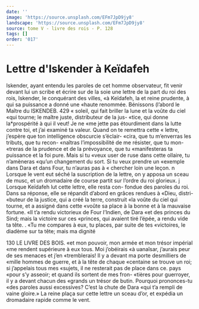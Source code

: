 ```yaml
---
date: ''
image: 'https://source.unsplash.com/EFm7JpD9jy8'
landscape: 'https://source.unsplash.com/EFm7JpD9jy8'
source: tome V - livre des rois - P. 128
tags: []
order: '017'
---
```


# Lettre d'Iskender à Keïdafeh

Iskender, ayant entendu les paroles de cet homme
observateur, fit venir devant lui un scribe et écrire
sur de la soie une lettre de la part du roi des rois, Iskender, le conquérant des villes, «à Keïdafeh, la
et reine prudente, à qui sa puissance a donné une «haute renommée. Bénissons (l’abord le Maître du
lSKENDEB. 429 « soleil, qui fait briller la lune et la voûte du ciel
«qui tourne; le maître juste, distributeur de la jus- «tice, qui donne la\*prospérité à qui il veut! Je ne «me jette pas étourdiment dans la lutte contre toi, et j’ai examiné ta valeur. Quand on te remettra cette
« lettre, j’espère que ton intelligence obscurcie s’éclair-
«cira, que tu m’enverras les tributs, que tu recon- «naîtras l’impossibilité de me résister, que tu mon-
«treras de la prudence et de la prévoyance, que tu «manifesteras ta puissance et la foi pure. Mais si tu «veux user de ruse dans cette ollaire, tu n’amèneras «qu’un changement du sort. Si tu veux prendre un «exemple dans Dara et dans Four, tu n’auras pas à
« chercher loin une leçon. n Lorsque le vent eut séché
la suscription de la lettre, on y apposa un sceau de musc, et un dromadaire de course partit sur l’ordre
du roi glorieux. j Lorsque Keïdafeh lut cette lettre, elle resta con-
fondue des paroles du roi. Dans sa réponse, elle se répandit d’abord en grâces rendues à «Dieu, distri-
«buteur de la justice, qui a créé la terre, construit
«la voûte du ciel qui tourne, et a assigné dans cette «voûte sa place à la bonne et à la mauvaise fortune.
«Il t’a rendu victorieux de Four l’Indien, de Dara
«et des princes du Sind; mais la victoire sur ces «princes, qui avaient tiré l’épée, a rendu vide ta tête. .
«Tu me compares à eux, tu places, par suite de tes «victoires, le diadème sur ta tête; mais ma dignité

130 LE LIVRE DES BOIS.
«et mon pouvoir, mon armée et mon trésor impérial
«me rendent supérieure à eux tous. Moi j’obéirais
«à uanaîsar, j’aurais peur de ses menaces et j’en
«tremblerais! Il y a devant ma porte desmilliers de
«mille hommes de guerre, et à la tête de chaque
«centaine se trouve un roi; si j’appelais tous mes
«sujets, il ne resterait pas de place dans ce. pays «pour s’y asseoir; et quand ils sortent de mes fron-
«tières pour guerroyer, il y a devant chacun des «grands un trésor de butin. Pourquoi prononces-tu «des paroles aussi excessives? C’est la chute de Dara «qui t’a rempli de vaine gloire.» La reine plaça sur cette lettre un sceau d’or, et expédia un dromadaire rapide comme le vent.
